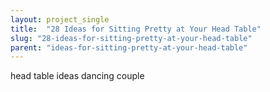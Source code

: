 ```yaml
---
layout: project_single
title:  "28 Ideas for Sitting Pretty at Your Head Table"
slug: "28-ideas-for-sitting-pretty-at-your-head-table"
parent: "ideas-for-sitting-pretty-at-your-head-table"
---
```

head table ideas dancing couple